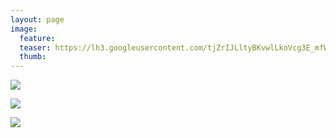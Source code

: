 ```yaml
---
layout: page
image:
  feature:
  teaser: https://lh3.googleusercontent.com/tjZrIJLltyBKvwlLkoVcg3E_mfWM12YLSy1z3qaySVk=w245-h184-no
  thumb:
---
```


![](https://lh3.googleusercontent.com/bpQjpUe6Rnen9m2UO4b_BNe927fSyR836qD1gtaIp64=w800)

![](https://lh3.googleusercontent.com/7sj_Dbe3e16ZIxUoRPPDC1E-rd_qyQ3nlnS2OCSJNBU=w800)

![](https://lh3.googleusercontent.com/fRD3AQU2Vl_JRfYCpg8V1Y_xOle6K7lY117s9Vn7iGU=w800)
